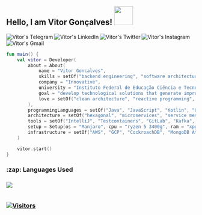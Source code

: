 <h2> Hello, I am Vitor Gonçalves! <img src="https://i.ibb.co/Rh9DB0v/1-8-Qqx0hv-UIa1-Tqjqu-Gm-MUg.gif" width="50"></h2>

<a href="https://t.me/vitormbgoncalves">
  <img align="left" alt="Vitor's Telegram" src="https://img.shields.io/badge/-Telegram-1ca0f1?style=flat&logo=telegram&logoColor=white" />
</a>
<a href="https://www.linkedin.com/in/vitormbgoncalves/">
  <img align="left" alt="Vitor's LinkedIn" src="https://img.shields.io/badge/linkedin-%230077B5.svg?&style=flat&logo=linkedin&logoColor=white" />
</a>
<a href="https://www.twitter.com/vitormbgoncalve">
  <img align="left" alt="Vitor's Twitter" src="https://img.shields.io/badge/twitter-1DA1F2.svg?&style=flat&logo=twitter&logoColor=white" />
</a>
<a href="https://www.instagram.com/vitormbgoncalves/">
  <img align="left" alt="Vitor's Instagram" src="https://img.shields.io/badge/-Instagram-purple?style=flat&logo=instagram&logoColor=white" />
</a>
<a href="mailto:vitorgoncalvesmb135@gmail.com">
  <img align="left" alt="Vitor's Gmail" src="https://img.shields.io/badge/-Gmail-c14438?style=flat&logo=gmail&logoColor=white" />
</a>

<br>
<br>

```kotlin
fun main() {
    val vitor = Developer(
        about = About(
            name = "Vitor Goncalves",
            skills = setOf("backend engineering", "software architecture", "DevOps"),
            company = "Innovative",
            university = "Instituto Federal de Educação Ciência e Tecnologia Farroupilha - IFFar",
            goal = "develop technological solutions that generate improvements and impacts on people's lives",
            love = setOf("clean architecture", "reactive programming", "TDD", "DDD"),
        ),
        programmingLanguages = setOf("Java", "JavaScript", "Kotlin", "Go"),
        architecture = setOf("hexagonal", "microservices", "service mesh", "event-driven"),
        tools = setOf("IntelliJ", "Testcontainers", "GitLab", "Kafka", "NATS", "Kong", "Kubernetes", "Keycloak")
        setup = Setup(os = "Manjaro", cpu = "ryzen 5 3400g", ram = "xpg d41", ssd = "xpg s41", gpu = "gtx 1050")
        infrastructure = setOf("AWS", "GCP", "CockroachDB", "MongoDB Atlas", "Confluent", "New Relic", "Auth0")
    )

    vitor.start()
}
```

<h3>:zap: Languages Used<h3/>
<img src="https://github-readme-stats.vercel.app/api/top-langs/?username=vitormbgoncalves&layout=compact&bg_color=343941&text_color=ffffff">
<br/>
<br/>

[![Visitors](https://visitor-badge.glitch.me/badge?page_id=github/vitormbgoncalves)](https://github.com/vitormbgoncalves)
<br/>
